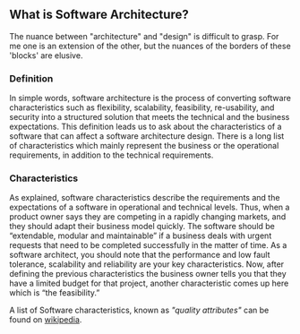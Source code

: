 ## What is Software Architecture?

The nuance between "architecture" and "design" is difficult to grasp.
For me one is an extension of the other, but the nuances of the borders of these 'blocks' are elusive.

### Definition

In simple words, software architecture is the process of converting software characteristics such as flexibility, scalability, feasibility,
re-usability, and security into a structured solution that meets the technical and the business expectations. This definition leads us to
ask about the characteristics of a software that can affect a software architecture design. There is a long list of characteristics which
mainly represent the business or the operational requirements, in addition to the technical requirements.

### Characteristics

As explained, software characteristics describe the requirements and the expectations of a software in operational and technical levels.
Thus, when a product owner says they are competing in a rapidly changing markets, and they should adapt their business model quickly. The
software should be “extendable, modular and maintainable” if a business deals with urgent requests that need to be completed successfully in
the matter of time. As a software architect, you should note that the performance and low fault tolerance, scalability and reliability are
your key characteristics. Now, after defining the previous characteristics the business owner tells you that they have a limited budget for
that project, another characteristic comes up here which is “the feasibility.”

A list of Software characteristics, known as _"quality attributes"_ can be found
on [wikipedia](https://en.wikipedia.org/wiki/List_of_system_quality_attributes).
